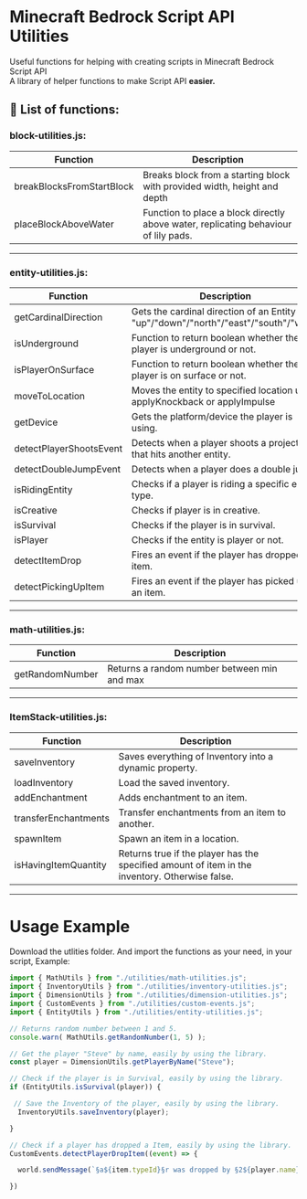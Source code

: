 # Minecraft Bedrock Script API Utilities
Useful functions for helping with creating scripts in Minecraft Bedrock Script API  
A library of helper functions to make Script API **easier.**
## 📁 List of functions:

### block-utilities.js:
| Function | Description |
|----------|-------------|
| breakBlocksFromStartBlock | Breaks block from a starting block with provided width, height and depth |
| placeBlockAboveWater | Function to place a block directly above water, replicating behaviour of lily pads. |

---

### entity-utilities.js:
| Function | Description |
|----------|-------------|
| getCardinalDirection | Gets the cardinal direction of an Entity - "up"/"down"/"north"/"east"/"south"/"west" |
| isUnderground | Function to return boolean whether the player is underground or not. |
| isPlayerOnSurface | Function to return boolean whether the player is on surface or not. |
| moveToLocation | Moves the entity to specified location using applyKnockback or applyImpulse |
| getDevice | Gets the platform/device the player is using. |
| detectPlayerShootsEvent | Detects when a player shoots a projectile that hits another entity. |
| detectDoubleJumpEvent | Detects when a player does a double jump. |
| isRidingEntity | Checks if a player is riding a specific entity type. |
| isCreative | Checks if player is in creative. |
| isSurvival | Checks if the player is in survival. |
| isPlayer | Checks if the entity is player or not. |
| detectItemDrop | Fires an event if the player has dropped an item. |
| detectPickingUpItem | Fires an event if the player has picked up an item. |

---

### math-utilities.js:
| Function | Description |
|----------|-------------|
| getRandomNumber | Returns a random number between min and max |

---

### ItemStack-utilities.js:
| Function | Description |
|----------|-------------|
| saveInventory | Saves everything of Inventory into a dynamic property. |
| loadInventory | Load the saved inventory. |
| addEnchantment | Adds enchantment to an item. |
| transferEnchantments | Transfer enchantments from an item to another. |
| spawnItem | Spawn an item in a location. |
| isHavingItemQuantity | Returns true if the player has the specified amount of item in the inventory. Otherwise false. |

---

# Usage Example
Download the utlities folder.
And import the functions as your need, in your script, Example:
```js
import { MathUtils } from "./utilities/math-utilities.js";
import { InventoryUtils } from "./utilities/inventory-utilities.js";
import { DimensionUtils } from "./utilities/dimension-utilities.js";
import { CustomEvents } from "./utilities/custom-events.js";
import { EntityUtils } from "./utilities/entity-utilities.js";

// Returns random number between 1 and 5.
console.warn( MathUtils.getRandomNumber(1, 5) );

// Get the player "Steve" by name, easily by using the library.
const player = DimensionUtils.getPlayerByName("Steve");

// Check if the player is in Survival, easily by using the library.
if (EntityUtils.isSurvival(player)) {

 // Save the Inventory of the player, easily by using the library.
  InventoryUtils.saveInventory(player);

}

// Check if a player has dropped a Item, easily by using the library.
CustomEvents.detectPlayerDropItem((event) => {

  world.sendMessage(`§a${item.typeId}§r was dropped by §2${player.name}§r!`);

})
```
